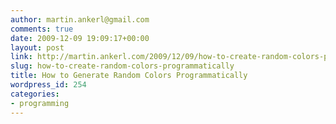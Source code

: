 ```yaml
---
author: martin.ankerl@gmail.com
comments: true
date: 2009-12-09 19:09:17+00:00
layout: post
link: http://martin.ankerl.com/2009/12/09/how-to-create-random-colors-programmatically/
slug: how-to-create-random-colors-programmatically
title: How to Generate Random Colors Programmatically
wordpress_id: 254
categories:
- programming
---
```


